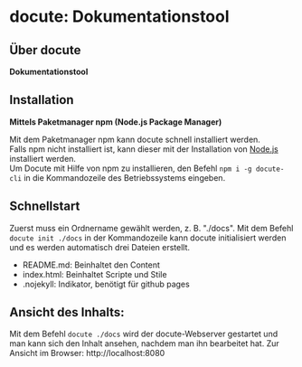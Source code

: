 # docute: Dokumentationstool

## Über docute
**Dokumentationstool**

## Installation
**Mittels Paketmanager npm (Node.js Package Manager)**

Mit dem Paketmanager npm kann docute schnell installiert werden.<br />
Falls npm nicht installiert ist, kann dieser mit der Installation von [Node.js](https://nodejs.org/de/download/) installiert werden.<br />
Um Docute mit Hilfe von npm zu installieren, den Befehl `npm i -g docute-cli` in die Kommandozeile des Betriebssystems eingeben. 


## Schnellstart

Zuerst muss ein Ordnername gewählt werden, z. B. "./docs".
Mit dem Befehl `docute init ./docs` in der Kommandozeile kann docute initialisiert werden und es werden automatisch drei Dateien erstellt.
- README.md: Beinhaltet den Content
- index.html: Beinhaltet Scripte und Stile
- .nojekyll: Indikator, benötigt für github pages

## Ansicht des Inhalts:

Mit dem Befehl `docute ./docs` wird der docute-Webserver gestartet und man kann sich den Inhalt ansehen, nachdem man ihn bearbeitet hat.
Zur Ansicht im Browser: http://localhost:8080
